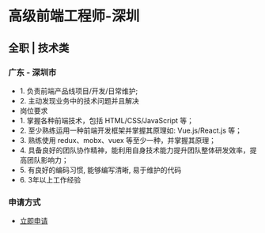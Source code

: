 
# 高级前端工程师-深圳
## 全职  |  技术类
### 广东 - 深圳市

- 1.&nbsp;负责前端产品线项目/开发/日常维护;
- 2.&nbsp;主动发现业务中的技术问题并且解决
- 岗位要求
- 1.&nbsp;掌握各种前端技术，包括&nbsp;HTML/CSS/JavaScript&nbsp;等；
- 2.&nbsp;至少熟练运用一种前端开发框架并掌握其原理如:&nbsp;Vue.js/React.js&nbsp;等；
- 3.&nbsp;熟练使用&nbsp;redux、mobx、vuex&nbsp;等至少一种，并掌握其原理；
- 4.&nbsp;具备良好的团队协作精神，能利用自身技术能力提升团队整体研发效率，提高团队影响力；
- 5.&nbsp;有良好的编码习惯,&nbsp;能够编写清晰,&nbsp;易于维护的代码
- 6.&nbsp;3年以上工作经验
### 申请方式
- <a href="mailto:hr@tuya.com?subject=求职简历-高级前端工程师-深圳-来自GitHub">立即申请</a>